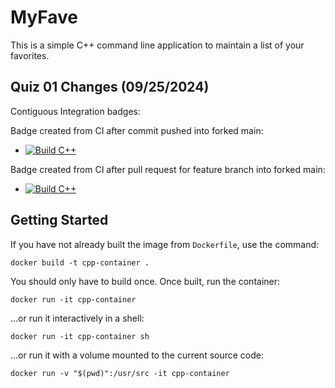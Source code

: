 # MyFave

This is a simple C++ command line application to maintain a list of your favorites.

## Quiz 01 Changes (09/25/2024)

Contiguous Integration badges:

Badge created from CI after commit pushed into forked main:
- [![Build C++](https://github.com/GoosiferIO/MyFave/actions/workflows/main.yml/badge.svg)](https://github.com/GoosiferIO/MyFave/actions/workflows/main.yml)

Badge created from CI after pull request for feature branch into forked main:
- [![Build C++](https://github.com/GoosiferIO/MyFave/actions/workflows/main.yml/badge.svg)](https://github.com/GoosiferIO/MyFave/actions/workflows/main.yml)

## Getting Started

If you have not already built the image from `Dockerfile`, use the command:

```
docker build -t cpp-container .
```

You should only have to build once. Once built, run the container:

```
docker run -it cpp-container
```

...or run it interactively in a shell:

```
docker run -it cpp-container sh
```

...or run it with a volume mounted to the current source code:

```
docker run -v "$(pwd)":/usr/src -it cpp-container
```

